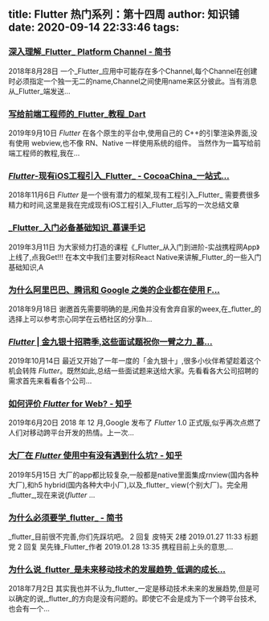 
title: Flutter 热门系列：第十四周
author: 知识铺
date: 2020-09-14 22:33:46
tags: 
---
  
### [深入理解_Flutter_ Platform Channel - 简书](https://zshipu.com/t?url=https://www.jianshu.com/p/39575a90e820)

 2018年8月28日 ​ 一个_Flutter_应用中可能存在多个Channel,每个Channel在创建时必须指定一个独一无二的name,Channel之间使用name来区分彼此。当有消息从_Flutter_端发送...

### [写给前端工程师的_Flutter_教程_Dart](https://zshipu.com/t?url=https://www.sohu.com/a/339977703_465908)

 2019年9月10日 _Flutter_ 在各个原生的平台中,使用自己的 C++的引擎渲染界面,没有使用 webview,也不像 RN、Native 一样使用系统的组件。 当然作为一篇写给前端工程师的教程,我在...

### [_Flutter_-现有iOS工程引入_Flutter_ - CocoaChina_一站式...](https://zshipu.com/t?url=http://www.cocoachina.com/articles/25392)

 2018年11月6日 _Flutter_ 是一个很有潜力的框架,现有工程引入_Flutter_ 需要费很多精力和时间,这里是我在完成现有iOS工程引入_Flutter_后写的一次总结文章

### [_Flutter_入门必备基础知识_慕课手记](https://zshipu.com/t?url=https://www.imooc.com/article/282911?from=groupmessage)

 2019年3月11日 为大家倾力打造的课程《_Flutter_从入门到进阶-实战携程网App》上线了,点我Get!!! 在本文中我们主要对标React Native来讲解_Flutter_的一些入门基础知识,A

### [为什么阿里巴巴、腾讯和 Google 之类的企业都在使用 F...](https://zshipu.com/t?url=https://www.zhihu.com/question/294145797/answer/493950996)

 2018年9月18日 谢邀首先需要明确的是,闲鱼并没有舍弃自家的weex,在_flutter_的选择上可以参考宗心同学在云栖社区的分享h…

### [_Flutter_ | 金九银十招聘季,这些面试题祝你一臂之力_慕...](https://zshipu.com/t?url=https://www.imooc.com/article/293455)

 2019年10月14日 最近又开始了一年一度的「金九银十」,很多小伙伴希望趁着这个机会转阵 _Flutter_。既然如此,总结一些面试题来送给大家。先看看各大公司招聘的需求首先来看看各个公司...

### [如何评价 _Flutter_ for Web? - 知乎](https://zshipu.com/t?url=https://www.zhihu.com/question/323439136/answer/721747402)

 2019年6月20日 2018 年 12 月,Google 发布了 _Flutter_ 1.0 正式版,似乎再次点燃了人们对移动跨平台开发的热情。上一次…

### [大厂在 _Flutter_ 使用中有没有遇到什么坑? - 知乎](https://zshipu.com/t?url=https://www.zhihu.com/question/324421992/answer/684276541)

 2019年5月15日 大厂的app都比较复杂,一般都是native里面集成rnview(国内各种大厂),和h5 hybrid(国内各种大中小厂),以及_flutter_ view(个别大厂)。完全用_flutter_,现在来说(_flutter_ ...

### [为什么必须要学_flutter_ - 简书](https://zshipu.com/t?url=https://www.jianshu.com/p/78b866cd2e57)

 _flutter_目前很不完善,你们先踩坑吧。 2 回复 皮特天 2楼 2019.01.27 11:33 标题党 2 回复 吴先锋_Flutter_作者 2019.01.28 13:35 携程目前上头的意思,...

### [为什么说_flutter_是未来移动技术的发展趋势_低调的成长...](https://zshipu.com/t?url=https://blog.csdn.net/u010479969/article/details/80889367)

 2018年7月2日 其实我也并不认为_flutter_一定是移动技术未来的发展趋势,但是可以确定的说,_flutter_的方向是没有问题的。即使它不会是成为下一个跨平台技术,也会有一个...
